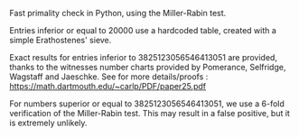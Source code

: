 Fast primality check in Python, using the Miller-Rabin test.

Entries inferior or equal to 20000 use a hardcoded table, created with a simple Erathostenes' sieve.

Exact results for entries inferior to 3825123056546413051 are provided, thanks to the witnesses number charts provided by Pomerance, Selfridge, Wagstaff and Jaeschke.
See for more details/proofs : https://math.dartmouth.edu/~carlp/PDF/paper25.pdf

For numbers superior or equal to 3825123056546413051, we use a 6-fold verification of the Miller-Rabin test. This may result in a false positive, but it is extremely unlikely.
